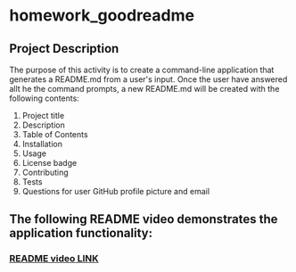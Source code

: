# homework_goodreadme

## Project Description
The purpose of this activity is to create a command-line application that generates a README.md from a user's input. Once the user have answered allt he the command prompts, a new README.md will be created with the following contents:
1. Project title
2. Description
3. Table of Contents
4. Installation
5. Usage
6. License badge
7. Contributing
8. Tests
9. Questions for user GitHub profile picture and email

## The following README video demonstrates the application functionality:
### [README video LINK](https://drive.google.com/file/d/1ClXcoFjEhhJ2bfGzG5zg0JE9noO_A6jg/view)
